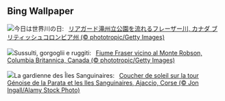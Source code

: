 ## Bing Wallpaper
![](https://www.bing.com/th?id=OHR.FraserRiverBC_JA-JP3101600777_UHD.jpg&w=1000)今日は世界川の日:&nbsp;&ensp;[リアガード滝州立公園を流れるフレーザー川, カナダ ブリティッシュコロンビア州 (© phototropic/Getty Images)](https://www.bing.com/th?id=OHR.FraserRiverBC_JA-JP3101600777_UHD.jpg)
<br><br/>
![](https://www.bing.com/th?id=OHR.FraserRiverBC_IT-IT3080206802_UHD.jpg&w=1000)Sussulti, gorgoglii e ruggiti:&nbsp;&ensp;[Fiume Fraser vicino al Monte Robson, Columbia Britannica, Canada (© phototropic/Getty Images)](https://www.bing.com/th?id=OHR.FraserRiverBC_IT-IT3080206802_UHD.jpg)
<br><br/>
![](https://www.bing.com/th?id=OHR.GenoeseTower_FR-FR7845957372_UHD.jpg&w=1000)La gardienne des Îles Sanguinaires:&nbsp;&ensp;[Coucher de soleil sur la tour Génoise de la Parata et les Iles Sanguinaires, Ajaccio, Corse (© Jon Ingall/Alamy Stock Photo)](https://www.bing.com/th?id=OHR.GenoeseTower_FR-FR7845957372_UHD.jpg)
<br><br/>
